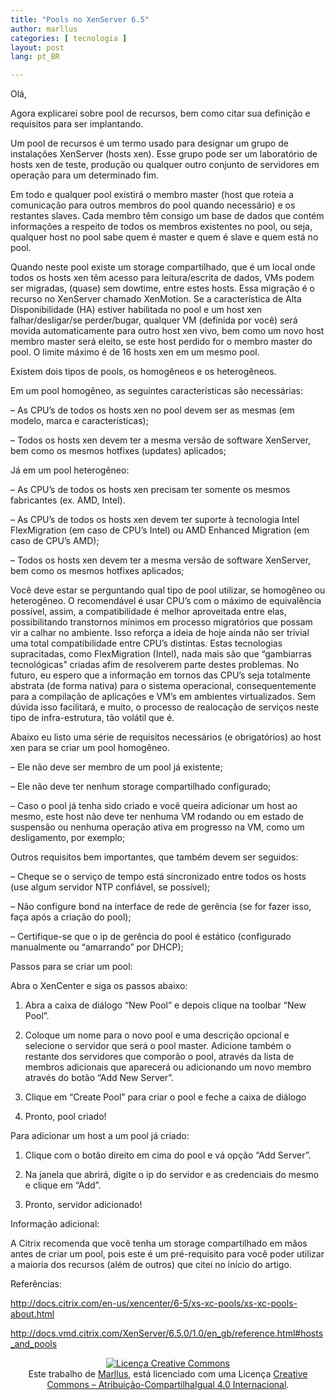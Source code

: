 ```yaml
---
title: "Pools no XenServer 6.5"
author: marllus
categories: [ tecnologia ]
layout: post
lang: pt_BR

---
```

Olá,

Agora explicarei sobre pool de recursos, bem como citar sua definição e requisitos para ser implantando.

Um pool de recursos é um termo usado para designar um grupo de instalações XenServer (hosts xen). Esse grupo pode ser um laboratório de hosts xen de teste, produção ou qualquer outro conjunto de servidores em operação para um determinado fim.

Em todo e qualquer pool existirá o membro master (host que roteia a comunicação para outros membros do pool quando necessário) e os restantes slaves. Cada membro têm consigo um base de dados que contém informações a respeito de todos os membros existentes no pool, ou seja, qualquer host no pool sabe quem é master e quem é slave e quem está no pool.

Quando neste pool existe um storage compartilhado, que é um local onde todos os hosts xen têm acesso para leitura/escrita de dados, VMs podem ser migradas, (quase) sem dowtime, entre estes hosts. Essa migração é o recurso no XenServer chamado XenMotion. Se a característica de Alta Disponibilidade (HA) estiver habilitada no pool e um host xen falhar/desligar/se perder/bugar, qualquer VM (definida por você) será movida automaticamente para outro host xen vivo, bem como um novo host membro master será eleito, se este host perdido for o membro master do pool. O limite máximo é de 16 hosts xen em um mesmo pool.

Existem dois tipos de pools, os homogêneos e os heterogêneos.

Em um pool homogêneo, as seguintes características são necessárias:
  
&#8211; As CPU&#8217;s de todos os hosts xen no pool devem ser as mesmas (em modelo, marca e características);
  
&#8211; Todos os hosts xen devem ter a mesma versão de software XenServer, bem como os mesmos hotfixes (updates) aplicados;

Já em um pool heterogêneo:
  
&#8211; As CPU&#8217;s de todos os hosts xen precisam ter somente os mesmos fabricantes (ex. AMD, Intel).
  
&#8211; As CPU&#8217;s de todos os hosts xen devem ter suporte à tecnologia Intel FlexMigration (em caso de CPU&#8217;s Intel) ou AMD Enhanced Migration (em caso de CPU&#8217;s AMD);
  
&#8211; Todos os hosts xen devem ter a mesma versão de software XenServer, bem como os mesmos hotfixes aplicados;

Você deve estar se perguntando qual tipo de pool utilizar, se homogêneo ou heterogêneo. O recomendável é usar CPU&#8217;s com o máximo de equivalência possível, assim, a compatibilidade é melhor aproveitada entre elas, possibilitando transtornos mínimos em processo migratórios que possam vir a calhar no ambiente. Isso reforça a ideia de hoje ainda não ser trivial uma total compatibilidade entre CPU&#8217;s distintas. Estas tecnologias supracitadas, como FlexMigration (Intel), nada mais são que &#8220;gambiarras tecnológicas&#8221; criadas afim de resolverem parte destes problemas. No futuro, eu espero que a informação em tornos das CPU&#8217;s seja totalmente abstrata (de forma nativa) para o sistema operacional, consequentemente para a compilação de aplicações e VM&#8217;s em ambientes virtualizados. Sem dúvida isso facilitará, e muito, o processo de realocação de serviços neste tipo de infra-estrutura, tão volátil que é.

Abaixo eu listo uma série de requisitos necessários (e obrigatórios) ao host xen para se criar um pool homogêneo.

&#8211; Ele não deve ser membro de um pool já existente;
  
&#8211; Ele não deve ter nenhum storage compartilhado configurado;
  
&#8211; Caso o pool já tenha sido criado e você queira adicionar um host ao mesmo, este host não deve ter nenhuma VM rodando ou em estado de suspensão ou nenhuma operação ativa em progresso na VM, como um desligamento, por exemplo;

Outros requisitos bem importantes, que também devem ser seguidos:

&#8211; Cheque se o serviço de tempo está sincronizado entre todos os hosts (use algum servidor NTP confiável, se possível);
  
&#8211; Não configure bond na interface de rede de gerência (se for fazer isso, faça após a criação do pool);
  
&#8211; Certifique-se que o ip de gerência do pool é estático (configurado manualmente ou &#8220;amarrando&#8221; por DHCP);

Passos para se criar um pool:

Abra o XenCenter e siga os passos abaixo:

1. Abra a caixa de diálogo &#8220;New Pool&#8221; e depois clique na toolbar &#8220;New Pool&#8221;.

2. Coloque um nome para o novo pool e uma descrição opcional e selecione o servidor que será o pool master. Adicione também o restante dos servidores que comporão o pool, através da lista de membros adicionais que aparecerá ou adicionando um novo membro através do botão &#8220;Add New Server&#8221;.

5. Clique em &#8220;Create Pool&#8221; para criar o pool e feche a caixa de diálogo

6. Pronto, pool criado!

Para adicionar um host a um pool já criado:

1. Clique com o botão direito em cima do pool e vá opção &#8220;Add Server&#8221;.

2. Na janela que abrirá, digite o ip do servidor e as credenciais do mesmo e clique em &#8220;Add&#8221;.

3. Pronto, servidor adicionado!

Informação adicional:
  
A Citrix recomenda que você tenha um storage compartilhado em mãos antes de criar um pool, pois este é um pré-requisito para você poder utilizar a maioria dos recursos (além de outros) que citei no início do artigo.

Referências:
  
<a href="http://docs.citrix.com/en-us/xencenter/6-5/xs-xc-pools/xs-xc-pools-about.html" target="_blank">http://docs.citrix.com/en-us/xencenter/6-5/xs-xc-pools/xs-xc-pools-about.html</a>
  
<a href="http://docs.vmd.citrix.com/XenServer/6.5.0/1.0/en_gb/reference.html#hosts_and_pools" target="_blank">http://docs.vmd.citrix.com/XenServer/6.5.0/1.0/en_gb/reference.html#hosts_and_pools</a>

<p style="text-align: center;">
  <a href="http://creativecommons.org/licenses/by-sa/4.0/" rel="license"><img style="border-width: 0;" src="https://i.creativecommons.org/l/by-sa/4.0/88x31.png" alt="Licença Creative Commons" /></a><br /> Este trabalho de <a href="http://ports.marllus.com">Marllus</a>, está licenciado com uma Licença <a href="http://creativecommons.org/licenses/by-sa/4.0/" rel="license">Creative Commons &#8211; Atribuição-CompartilhaIgual 4.0 Internacional</a>.
</p>

